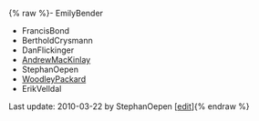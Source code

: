 {% raw %}- EmilyBender
- FrancisBond
- BertholdCrysmann
- DanFlickinger
- [AndrewMacKinlay](/AndrewMacKinlay)
- StephanOepen
- [WoodleyPackard](/WoodleyPackard)
- ErikVelldal

Last update: 2010-03-22 by StephanOepen [[edit](https://github.com/delph-in/docs/wiki/LogonGroup/_edit)]{% endraw %}
